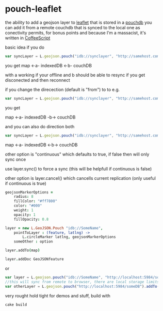 pouch-leaflet
===
the ability to add a geojson layer to [leaflet](http://leafletjs.com/) that is stored in a [pouchdb](http://pouchdb.com/) you can add it from a remote couchdb that is synced to the local one as conectivity permits, for bonus points and because I'm a massacist, it's written in [CoffeeScript](http://coffeescript.org/)

basic idea if you do 

```javascript
var syncLayer = L.geojson.pouch("idb://synclayer", "http://samehost.com/someDB", {leaflet: "options"}).addTo(map)
```
you get
map <-a- indexedDB <-b- couchDB

with a working if your offline and b should be able to resync if you get disconected and then reconnect

if you change the direcection (default is "from") to to e.g.

```javascript
var syncLayer = L.geojson.pouch("idb://synclayer", "http://samehost.com/someDB", {direction: "to"}).addTo(map)
```
you get

map <-a- indexedDB -b-> couchDB

and you can also do direction both

```javascript
var syncLayer = L.geojson.pouch("idb://synclayer", "http://samehost.com/someDB", {direction: "both"}).addTo(map)
```
map <-a- indexedDB <-b-> couchDB

other option is "continuous" which defaults to true, if false then will only sync once

use layer.sync() to force a sync (this will be helpfull if continuous is false)

other option is layer.cancel() which cancells current replication (only useful if continuous is true)

```coffeescript
geojsonMarkerOptions = 
    radius: 8
    fillColor: "#ff7800"
    color: "#000"
    weight: 1
    opacity: 1
    fillOpacity: 0.8

layer = new L.GeoJSON.Pouch "idb://SomeName", 
	pointToLayer : (feature, latlng) ->
        L.circleMarker latlng, geojsonMarkerOptions
    someOther : option

layer.addTo(map)

layer.addDoc GeoJSONfeature
```
or
```javascript
var layer = L.geojson.pouch("idb://SomeName", "http://localhost:5984/someDB").addTo(map)
//this will sync from remote to browser, there are local storage limits, you could also just do
var otherLayer = L.geojson.pouch("http://localhost:5984/someDB").addTo(map)
```
very rought hold tight for demos and stuff, build with

```bash
cake build
```